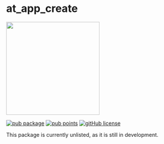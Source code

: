 # at_app_create

<img width=250px src="https://atsign.dev/assets/img/@platform_logo_grey.svg?sanitize=true">

[![pub package](https://img.shields.io/pub/v/at_app_create)](https://pub.dev/packages/at_app_create) [![pub points](https://badges.bar/at_app_create/pub%20points)](https://pub.dev/packages/at_app_create/score) [![gitHub license](https://img.shields.io/badge/license-BSD3-blue.svg)](./LICENSE)


This package is currently unlisted, as it is still in development.
